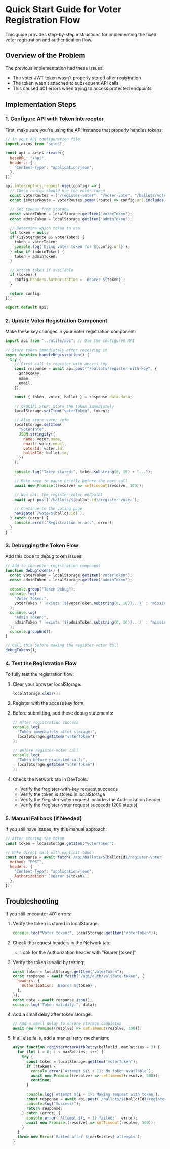 # Quick Start Guide for Voter Registration Flow

This guide provides step-by-step instructions for implementing the fixed voter registration and authentication flow.

## Overview of the Problem

The previous implementation had these issues:

- The voter JWT token wasn't properly stored after registration
- The token wasn't attached to subsequent API calls
- This caused 401 errors when trying to access protected endpoints

## Implementation Steps

### 1. Configure API with Token Interceptor

First, make sure you're using the API instance that properly handles tokens:

```javascript
// In your API configuration file
import axios from "axios";

const api = axios.create({
  baseURL: "/api",
  headers: {
    "Content-Type": "application/json",
  },
});

api.interceptors.request.use((config) => {
  // These routes should use the voter token
  const voterRoutes = ["/register-voter", "/voter-vote", "/ballots/vote"];
  const isVoterRoute = voterRoutes.some((route) => config.url.includes(route));

  // Get tokens from storage
  const voterToken = localStorage.getItem("voterToken");
  const adminToken = localStorage.getItem("adminToken");

  // Determine which token to use
  let token = null;
  if (isVoterRoute && voterToken) {
    token = voterToken;
    console.log(`Using voter token for ${config.url}`);
  } else if (adminToken) {
    token = adminToken;
  }

  // Attach token if available
  if (token) {
    config.headers.Authorization = `Bearer ${token}`;
  }

  return config;
});

export default api;
```

### 2. Update Voter Registration Component

Make these key changes in your voter registration component:

```javascript
import api from "../utils/api"; // Use the configured API

// Store token immediately after receiving it
async function handleRegistration() {
  try {
    // First call to register with access key
    const response = await api.post("/ballots/register-with-key", {
      accessKey,
      name,
      email,
    });

    const { token, voter, ballot } = response.data.data;

    // CRUCIAL STEP: Store the token immediately
    localStorage.setItem("voterToken", token);

    // Also store voter info
    localStorage.setItem(
      "voterInfo",
      JSON.stringify({
        name: voter.name,
        email: voter.email,
        voterId: voter.id,
        ballotId: ballot.id,
      })
    );

    console.log("Token stored:", token.substring(0, 15) + "...");

    // Make sure to pause briefly before the next call
    await new Promise((resolve) => setTimeout(resolve, 100));

    // Now call the register-voter endpoint
    await api.post(`/ballots/${ballot.id}/register-voter`);

    // Continue to the voting page
    navigate(`/vote/${ballot.id}`);
  } catch (error) {
    console.error("Registration error:", error);
  }
}
```

### 3. Debugging the Token Flow

Add this code to debug token issues:

```javascript
// Add to the voter registration component
function debugTokens() {
  const voterToken = localStorage.getItem("voterToken");
  const adminToken = localStorage.getItem("adminToken");

  console.group("Token Debug");
  console.log(
    "Voter Token:",
    voterToken ? `exists (${voterToken.substring(0, 10)}...)` : "missing"
  );
  console.log(
    "Admin Token:",
    adminToken ? `exists (${adminToken.substring(0, 10)}...)` : "missing"
  );
  console.groupEnd();
}

// Call this before making the register-voter call
debugTokens();
```

### 4. Test the Registration Flow

To fully test the registration flow:

1. Clear your browser localStorage:

   ```javascript
   localStorage.clear();
   ```

2. Register with the access key form

3. Before submitting, add these debug statements:

   ```javascript
   // After registration success
   console.log(
     "Token immediately after storage:",
     localStorage.getItem("voterToken")
   );

   // Before register-voter call
   console.log(
     "Token before protected call:",
     localStorage.getItem("voterToken")
   );
   ```

4. Check the Network tab in DevTools:
   - Verify the /register-with-key request succeeds
   - Verify the token is stored in localStorage
   - Verify the /register-voter request includes the Authorization header
   - Verify the /register-voter request succeeds (200 status)

### 5. Manual Fallback (If Needed)

If you still have issues, try this manual approach:

```javascript
// After storing the token
const token = localStorage.getItem("voterToken");

// Make direct call with explicit token
const response = await fetch(`/api/ballots/${ballotId}/register-voter`, {
  method: "POST",
  headers: {
    "Content-Type": "application/json",
    Authorization: `Bearer ${token}`,
  },
});
```

## Troubleshooting

If you still encounter 401 errors:

1. Verify the token is stored in localStorage:

   ```javascript
   console.log("Voter token:", localStorage.getItem("voterToken"));
   ```

2. Check the request headers in the Network tab:

   - Look for the Authorization header with "Bearer [token]"

3. Verify the token is valid by testing:

   ```javascript
   const token = localStorage.getItem("voterToken");
   const response = await fetch("/api/auth/validate-token", {
     headers: {
       Authorization: `Bearer ${token}`,
     },
   });
   const data = await response.json();
   console.log("Token validity:", data);
   ```

4. Add a small delay after token storage:

   ```javascript
   // Add a small delay to ensure storage completes
   await new Promise((resolve) => setTimeout(resolve, 100));
   ```

5. If all else fails, add a manual retry mechanism:
   ```javascript
   async function registerVoterWithRetry(ballotId, maxRetries = 3) {
     for (let i = 0; i < maxRetries; i++) {
       try {
         const token = localStorage.getItem("voterToken");
         if (!token) {
           console.error(`Attempt ${i + 1}: No token available`);
           await new Promise((resolve) => setTimeout(resolve, 500));
           continue;
         }

         console.log(`Attempt ${i + 1}: Making request with token`);
         const response = await api.post(`/ballots/${ballotId}/register-voter`);
         console.log("Success!");
         return response;
       } catch (error) {
         console.error(`Attempt ${i + 1} failed:`, error);
         await new Promise((resolve) => setTimeout(resolve, 500));
       }
     }
     throw new Error(`Failed after ${maxRetries} attempts`);
   }
   ```
